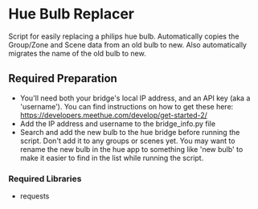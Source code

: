# Hue Bulb Replacer
Script for easily replacing a philips hue bulb. Automatically copies the Group/Zone and Scene data from an old bulb to new. Also automatically migrates the name of the old bulb to new.

## Required Preparation
- You'll need both your bridge's local IP address, and an API key (aka a 'username'). You can find instructions on how to get these here: https://developers.meethue.com/develop/get-started-2/
- Add the IP address and username to the bridge_info.py file
- Search and add the new bulb to the hue bridge before running the script. Don't add it to any groups or scenes yet. You may want to rename the new bulb in the hue app to something like 'new bulb' to make it easier to find in the list while running the script.

### Required Libraries
- requests
